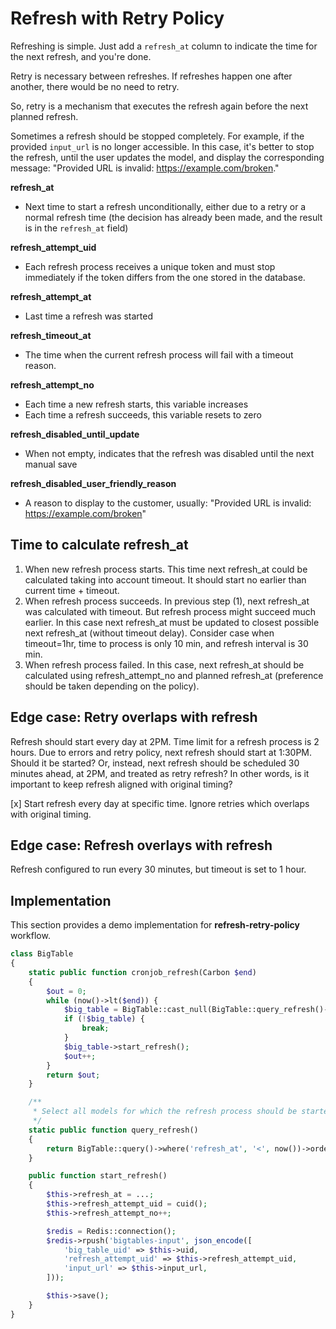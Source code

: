 # Refresh with Retry Policy

Refreshing is simple. Just add a `refresh_at` column to indicate the time for
the next refresh, and you're done.

Retry is necessary between refreshes. If refreshes happen one after another,
there would be no need to retry.

So, retry is a mechanism that executes the refresh again before the next
planned refresh.

Sometimes a refresh should be stopped completely. For example, if the provided
`input_url` is no longer accessible. In this case, it's better to stop the
refresh, until the user updates the model, and display the corresponding
message: "Provided URL is invalid: https://example.com/broken."

**refresh_at**
- Next time to start a refresh unconditionally, either due to a retry or a
  normal refresh time (the decision has already been made, and the result is in
  the `refresh_at` field)

**refresh_attempt_uid**
- Each refresh process receives a unique token and must stop immediately if the
  token differs from the one stored in the database.

**refresh_attempt_at**
- Last time a refresh was started

**refresh_timeout_at**
- The time when the current refresh process will fail with a timeout reason.

**refresh_attempt_no**
- Each time a new refresh starts, this variable increases
- Each time a refresh succeeds, this variable resets to zero

**refresh_disabled_until_update**
- When not empty, indicates that the refresh was disabled until the next manual
  save

**refresh_disabled_user_friendly_reason**
- A reason to display to the customer, usually: "Provided URL is invalid:
  https://example.com/broken"

## Time to calculate refresh_at

1. When new refresh process starts. This time next refresh_at could be
   calculated taking into account timeout. It should start no earlier than
   current time + timeout.
2. When refresh process succeeds. In previous step (1), next refresh_at was
   calculated with timeout. But refresh process might succeed much earlier. In
   this case next refresh_at must be updated to closest possible next
   refresh_at (without timeout delay). Consider case when timeout=1hr, time to
   process is only 10 min, and refresh interval is 30 min.
3. When refresh process failed. In this case, next refresh_at should be
   calculated using refresh_attempt_no and planned refresh_at (preference
   should be taken depending on the policy).

## Edge case: Retry overlaps with refresh

Refresh should start every day at 2PM. Time limit for a refresh process is 2
hours. Due to errors and retry policy, next refresh should start at 1:30PM.
Should it be started? Or, instead, next refresh should be scheduled 30 minutes
ahead, at 2PM, and treated as retry refresh? In other words, is it important to
keep refresh aligned with original timing?

[x] Start refresh every day at specific time. Ignore retries which overlaps
with original timing.

## Edge case: Refresh overlays with refresh

Refresh configured to run every 30 minutes, but timeout is set to 1 hour.

## Implementation

This section provides a demo implementation for **refresh-retry-policy** workflow.

```php
class BigTable
{
    static public function cronjob_refresh(Carbon $end)
    {
        $out = 0;
        while (now()->lt($end)) {
            $big_table = BigTable::cast_null(BigTable::query_refresh()->first());
            if (!$big_table) {
                break;
            }
            $big_table->start_refresh();
            $out++;
        }
        return $out;
    }

    /**
     * Select all models for which the refresh process should be started
     */
    static public function query_refresh()
    {
        return BigTable::query()->where('refresh_at', '<', now())->orderBy('refresh_at');
    }

    public function start_refresh()
    {
        $this->refresh_at = ...;
        $this->refresh_attempt_uid = cuid();
        $this->refresh_attempt_no++;

        $redis = Redis::connection();
        $redis->rpush('bigtables-input', json_encode([
            'big_table_uid' => $this->uid,
            'refresh_attempt_uid' => $this->refresh_attempt_uid,
            'input_url' => $this->input_url,
        ]));

        $this->save();
    }
}
```
